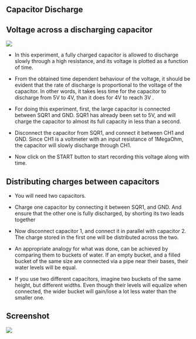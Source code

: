 Capacitor Discharge
---

## Voltage across a discharging capacitor

![](file:///android_asset/DOC_HTML/apps/images/schematics/CAP_DISCHARGE.svg@100%|auto)

* In this experiment, a fully charged capacitor is allowed to discharge slowly through a high resistance, and its voltage is plotted as a function of time.

* From the obtained time dependent behaviour of the voltage, it should be evident that the rate of discharge is proportional to the voltage of the capacitor. In other words, it takes less time for the capacitor to discharge from 5V to 4V, than it does for 4V to reach 3V .

* For doing this experiment, first, the large capacitor is connected between SQR1 and GND. SQR1 has already been set to 5V, and will charge the capacitor to almost its full capacity in less than a second.

* Disconnect the capacitor from SQR1, and connect it between CH1 and GND.  Since CH1 is a voltmeter with an input resistance of 1MegaOhm, the capacitor will slowly discharge through CH1.

* Now click on the START button to start recording this voltage along with time.

## Distributing charges between capacitors
	
* You will need two capacitors.

* Charge one capacitor by connecting it between SQR1, and GND. And ensure that the other one is fully discharged, by shorting its two leads together

* Now disconnect capacitor 1, and connect it in parallel with capacitor 2. The charge stored in the first one will be distributed across the two.

* An appropriate analogy for what was done, can be achieved by comparing them to buckets of water. If an empty bucket, and a filled bucket of the same size are connected via a pipe near their bases, their water levels will be equal.

* If you use two different capacitors, imagine two buckets of the same height, but different widths. Even though their levels will equalize when connected, the wider bucket will gain/lose a lot less water than the smaller one.

## Screenshot

![](file:///android_asset/DOC_HTML/apps/images/screenshots/CAP_DISCHARGE.png@100%|auto)
